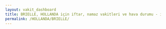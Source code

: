 ```yaml
---
layout: vakit_dashboard
title: BRIELLE, HOLLANDA için iftar, namaz vakitleri ve hava durumu - ilçe/eyalet seç
permalink: /HOLLANDA/BRIELLE/
---
```


<script type="text/javascript">
  var GLOBAL_COUNTRY = 'HOLLANDA';
  var GLOBAL_CITY = 'BRIELLE';
  var GLOBAL_STATE = '';
  var lat = 72;
  var lon = 21;
</script>
